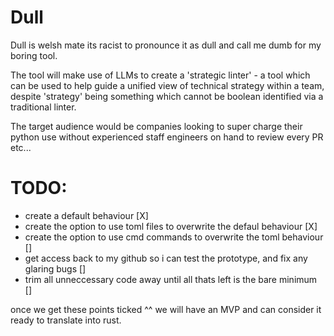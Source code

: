 # Dull

Dull is welsh mate its racist to pronounce it as dull and call me dumb for my boring tool.

The tool will make use of LLMs to create a 'strategic linter' - a tool which can be used to help guide a unified view of technical strategy within a team, despite 'strategy' being something which cannot be boolean identified via a traditional linter.

The target audience would be companies looking to super charge their python use without experienced staff engineers on hand to review every PR etc...

# TODO:

- create a default behaviour [X]
- create the option to use toml files to overwrite the defaul behaviour [X]
- create the option to use cmd commands to overwrite the toml behaviour []
- get access back to my github so i can test the prototype, and fix any glaring bugs []
- trim all unneccessary code away until all thats left is the bare minimum []

once we get these points ticked ^^ we will have an MVP and can consider it ready to translate into rust.
